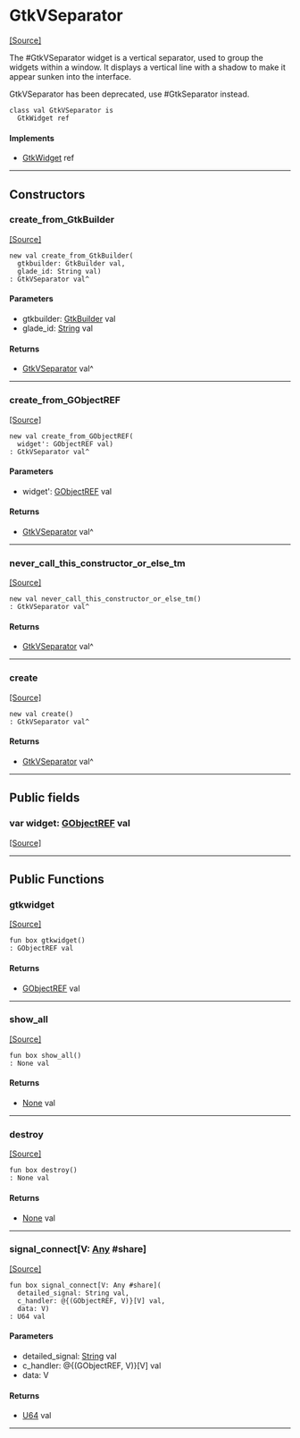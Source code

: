 # GtkVSeparator
<span class="source-link">[[Source]](src/gtk3/GtkVSeparator.md#L6)</span>

The #GtkVSeparator widget is a vertical separator, used to group the
widgets within a window. It displays a vertical line with a shadow to
make it appear sunken into the interface.

GtkVSeparator has been deprecated, use #GtkSeparator instead.


```pony
class val GtkVSeparator is
  GtkWidget ref
```

#### Implements

* [GtkWidget](gtk3-GtkWidget.md) ref

---

## Constructors

### create_from_GtkBuilder
<span class="source-link">[[Source]](src/gtk3/GtkVSeparator.md#L18)</span>


```pony
new val create_from_GtkBuilder(
  gtkbuilder: GtkBuilder val,
  glade_id: String val)
: GtkVSeparator val^
```
#### Parameters

*   gtkbuilder: [GtkBuilder](gtk3-GtkBuilder.md) val
*   glade_id: [String](builtin-String.md) val

#### Returns

* [GtkVSeparator](gtk3-GtkVSeparator.md) val^

---

### create_from_GObjectREF
<span class="source-link">[[Source]](src/gtk3/GtkVSeparator.md#L21)</span>


```pony
new val create_from_GObjectREF(
  widget': GObjectREF val)
: GtkVSeparator val^
```
#### Parameters

*   widget': [GObjectREF](minimal-browser-..-gobject-GObjectREF.md) val

#### Returns

* [GtkVSeparator](gtk3-GtkVSeparator.md) val^

---

### never_call_this_constructor_or_else_tm
<span class="source-link">[[Source]](src/gtk3/GtkVSeparator.md#L24)</span>


```pony
new val never_call_this_constructor_or_else_tm()
: GtkVSeparator val^
```

#### Returns

* [GtkVSeparator](gtk3-GtkVSeparator.md) val^

---

### create
<span class="source-link">[[Source]](src/gtk3/GtkVSeparator.md#L28)</span>


```pony
new val create()
: GtkVSeparator val^
```

#### Returns

* [GtkVSeparator](gtk3-GtkVSeparator.md) val^

---

## Public fields

### var widget: [GObjectREF](minimal-browser-..-gobject-GObjectREF.md) val
<span class="source-link">[[Source]](src/gtk3/GtkVSeparator.md#L14)</span>



---

## Public Functions

### gtkwidget
<span class="source-link">[[Source]](src/gtk3/GtkVSeparator.md#L16)</span>


```pony
fun box gtkwidget()
: GObjectREF val
```

#### Returns

* [GObjectREF](minimal-browser-..-gobject-GObjectREF.md) val

---

### show_all
<span class="source-link">[[Source]](src/gtk3/GtkWidget.md#L4)</span>


```pony
fun box show_all()
: None val
```

#### Returns

* [None](builtin-None.md) val

---

### destroy
<span class="source-link">[[Source]](src/gtk3/GtkWidget.md#L7)</span>


```pony
fun box destroy()
: None val
```

#### Returns

* [None](builtin-None.md) val

---

### signal_connect\[V: [Any](builtin-Any.md) #share\]
<span class="source-link">[[Source]](src/gtk3/GtkWidget.md#L10)</span>


```pony
fun box signal_connect[V: Any #share](
  detailed_signal: String val,
  c_handler: @{(GObjectREF, V)}[V] val,
  data: V)
: U64 val
```
#### Parameters

*   detailed_signal: [String](builtin-String.md) val
*   c_handler: @{(GObjectREF, V)}[V] val
*   data: V

#### Returns

* [U64](builtin-U64.md) val

---

